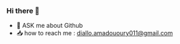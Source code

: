 ### Hi there 👋

<!--
**oury011/oury011** is a ✨ _special_ ✨ repository because its `README.md` (this file) appears on your GitHub profile.

Here are some ideas to get you started:

- 📚 I'm currently learning developper cloud learn.udacity.com
- 🔭 I'm currently working on my several projects developper cloud to improve my skill
- 🤔 I’m looking for help with my several project
- 💬 ASK me about Github
- 📥 how to reach me : diallo.amadououry011@gmail.com
-->


- 💬 ASK me about Github
- 📥 how to reach me : diallo.amadououry011@gmail.com
